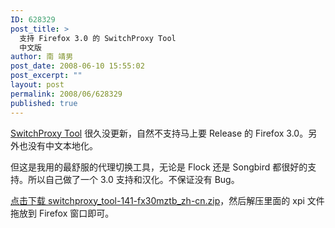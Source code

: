 ```yaml
---
ID: 628329
post_title: >
  支持 Firefox 3.0 的 SwitchProxy Tool
  中文版
author: 南 靖男
post_date: 2008-06-10 15:55:02
post_excerpt: ""
layout: post
permalink: 2008/06/628329
published: true
---
```

<a href="https://addons.mozilla.org/zh-CN/firefox/addon/125" title="SwitchProxy Tool 1.4.1">SwitchProxy Tool</a> 很久没更新，自然不支持马上要 Release 的 Firefox 3.0。另外也没有中文本地化。

但这是我用的最舒服的代理切换工具，无论是 Flock 还是 Songbird 都很好的支持。所以自己做了一个 3.0 支持和汉化。不保证没有 Bug。

<a href="https://larryli.cn/wp-content/uploads/50/5051/2008/06/switchproxy_tool-141-fx30mztb_zh-cn.zip" title="支持 Firefox 3.0 的 SwitchProxy Tool 中文版">点击下载 switchproxy_tool-141-fx30mztb_zh-cn.zip</a>，然后解压里面的 xpi 文件拖放到 Firefox 窗口即可。